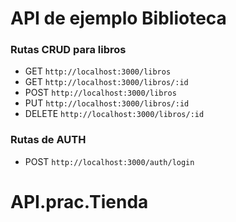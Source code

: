 # API de ejemplo Biblioteca

### Rutas CRUD para libros

- GET `http://localhost:3000/libros`
- GET `http://localhost:3000/libros/:id`
- POST `http://localhost:3000/libros`
- PUT `http://localhost:3000/libros/:id`
- DELETE `http://localhost:3000/libros/:id`


### Rutas de AUTH

- POST `http://localhost:3000/auth/login`


# API.prac.Tienda
